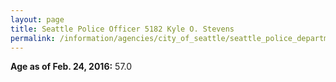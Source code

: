 ```yaml
---
layout: page
title: Seattle Police Officer 5182 Kyle O. Stevens
permalink: /information/agencies/city_of_seattle/seattle_police_department/copbook/5182/
---
```


**Age as of Feb. 24, 2016:** 57.0
